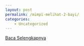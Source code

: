 ```yaml
---
layout: post
permalink: /mimpi-melihat-2-bayi/
categories:
    - Uncategorized
---
```


[Baca Selengkapnya](/07)